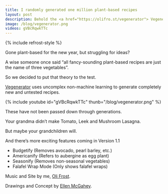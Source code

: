 ```yaml
---
title: I randomly generated one million plant-based recipes
layout: post
description: Behold the <a href="https://olifro.st/vegenerator"> Vegenerator</a>.
image: /blog/vegenerator.png
videos: gVBcRqwkTTc
---
```


{% include refrost-style %}

Gone plant-based for the new year, but struggling for ideas? 

A wise someone once said “all fancy-sounding plant-based recipes are just the name of three vegetables”.  

So we decided to put that theory to the test.  

[Vegenerator](https://olifro.st/vegenerator) uses uncomplex non-machine learning to generate completely new and untested recipes.   

{% include youtube id="gVBcRqwkTTc" thunb="/blog/vegenerator.png" %}

These have not been passed down through generations. 

Your grandma didn’t make Tomato, Leek and Mushroom Lasagna. 

But maybe your grandchildren will.  

And there’s more exciting features coming in Version 1.1  
- Budgetify (Removes avocado, pearl barley, etc.) 
- Americanify (Refers to aubergine as egg plant) 
- Seasonify (Removes non-seasonal vegetables) 
- Falafel Wrap Mode (Only shows falafel wraps)

Music and Site by me, [Oli Frost](https://olifro.st/).

Drawings and Concept by [Ellen McGahey](https://instagram.com/ell_nmcgahey).
